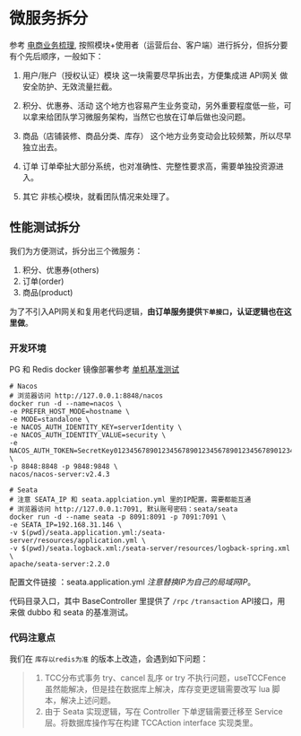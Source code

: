 # 微服务拆分
参考 [电商业务梳理](../one/01_business_abstruct), 按照模块+使用者（运营后台、客户端）进行拆分，但拆分要有个先后顺序，一般如下：
1. 用户/账户（授权认证）模块
这一块需要尽早拆出去，方便集成进 API网关 做安全防护、无效流量拦截。

2. 积分、优惠券、活动
这个地方也容易产生业务变动，另外重要程度低一些，可以拿来给团队学习微服务架构，当然它也放在订单后做也没问题。

2. 商品（店铺装修、商品分类、库存）
这个地方业务变动会比较频繁，所以尽早独立出去。

3. 订单
订单牵扯大部分系统，也对准确性、完整性要求高，需要单独投资源进入。

4. 其它
非核心模块，就看团队情况来处理了。

## 性能测试拆分
我们为方便测试，拆分出三个微服务：
1. 积分、优惠券(others)
2. 订单(order)
3. 商品(product)

为了不引入API网关和复用老代码逻辑，**由订单服务提供`下单接口`，认证逻辑也在这里做**。

### 开发环境
PG 和  Redis docker 镜像部署参考 [单机基准测试](/one/00_base_benchmark)

```shell
# Nacos
# 浏览器访问 http://127.0.0.1:8848/nacos
docker run -d --name=nacos \
-e PREFER_HOST_MODE=hostname \
-e MODE=standalone \
-e NACOS_AUTH_IDENTITY_KEY=serverIdentity \
-e NACOS_AUTH_IDENTITY_VALUE=security \
-e NACOS_AUTH_TOKEN=SecretKey012345678901234567890123456789012345678901234567890123456789 \
-p 8848:8848 -p 9848:9848 \
nacos/nacos-server:v2.4.3

# Seata
# 注意 SEATA_IP 和 seata.applciation.yml 里的IP配置，需要都能互通
# 浏览器访问 http://127.0.0.1:7091, 默认账号密码：seata/seata
docker run -d --name seata -p 8091:8091 -p 7091:7091 \
-e SEATA_IP=192.168.31.146 \
-v $(pwd)/seata.application.yml:/seata-server/resources/application.yml \
-v $(pwd)/seata.logback.xml:/seata-server/resources/logback-spring.xml \
apache/seata-server:2.2.0

```
配置文件链接 ：<a v-bind:href="cloud+'/seata.application.yml'">seata.application.yml</a>
*注意替换IP为自己的局域网IP*。

<a v-bind:href="cloud">代码目录入口</a>，其中 BaseController 里提供了 `/rpc` `/transaction` API接口，用来做 dubbo 和 seata 的基准测试。

### 代码注意点
我们在 `库存以redis为准` 的版本上改造，会遇到如下问题：
> 1. TCC分布式事务 try、cancel 乱序 or try 不执行问题，useTCCFence 虽然能解决，但是挂在数据库上解决，库存变更逻辑需要改写 lua 脚本，解决上述问题。
> 2. 由于 Seata 实现逻辑，写在 Controller 下单逻辑需要迁移至 Service 层。将数据库操作写在构建 TCCAction interface 实现类里。
